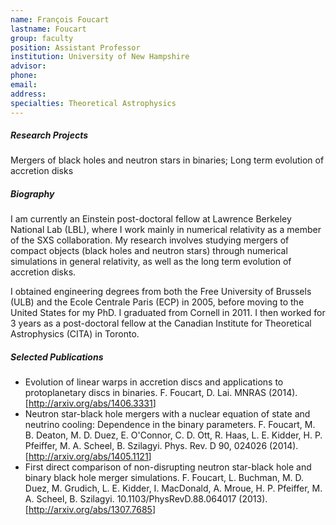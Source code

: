 ```yaml
---
name: François Foucart
lastname: Foucart
group: faculty
position: Assistant Professor
institution: University of New Hampshire
advisor:
phone:
email:
address:
specialties: Theoretical Astrophysics
---
```



##### Research Projects

Mergers of black holes and neutron stars in binaries; Long term evolution of accretion disks

##### Biography

I am currently an Einstein post-doctoral fellow at Lawrence Berkeley National Lab (LBL), where I
work mainly in numerical relativity as a member of the SXS collaboration. My research involves
studying mergers of compact objects (black holes and neutron stars) through numerical simulations in
general relativity, as well as the long term evolution of accretion disks.

I obtained engineering degrees from both the Free University of Brussels (ULB) and the Ecole
Centrale Paris (ECP) in 2005, before moving to the United States for my PhD. I graduated from
Cornell in 2011. I then worked for 3 years as a post-doctoral fellow at the Canadian Institute for
Theoretical Astrophysics (CITA) in Toronto.

##### Selected Publications

<ul>
<li>Evolution of linear warps in accretion discs and applications to protoplanetary discs in
binaries. F. Foucart, D. Lai. MNRAS (2014). [<a href="http://arxiv.org/abs/1406.3331"
target="_blank">http://arxiv.org/abs/1406.3331</a>]</li>
<li>Neutron star-black hole mergers with a nuclear equation of state and neutrino cooling:
Dependence in the binary parameters. F. Foucart, M. B. Deaton, M. D. Duez, E. O'Connor, C. D. Ott,
R. Haas, L. E. Kidder, H. P. Pfeiffer, M. A. Scheel, B. Szilagyi. Phys. Rev. D 90, 024026 (2014).
[<a href="http://arxiv.org/abs/1405.1121" target="_blank">http://arxiv.org/abs/1405.1121</a>]</li>
<li>First direct comparison of non-disrupting neutron star-black hole and binary black hole merger
simulations. F. Foucart, L. Buchman, M. D. Duez, M. Grudich, L. E. Kidder, I. MacDonald, A. Mroue,
H. P. Pfeiffer, M. A. Scheel, B. Szilagyi. 10.1103/PhysRevD.88.064017 (2013). [<a
href="http://arxiv.org/abs/1307.7685" target="_blank">http://arxiv.org/abs/1307.7685</a>]</li>
</ul>
